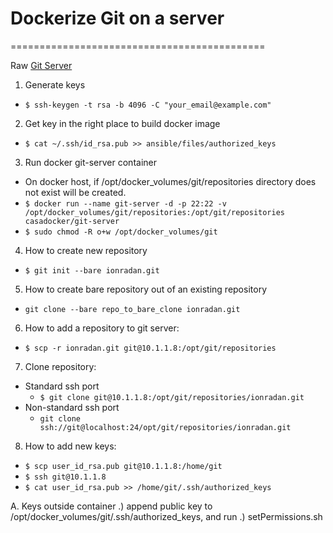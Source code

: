 # Dockerize Git on a server
============================================

Raw [Git Server](http://git-scm.com/book/en/v1/Git-on-the-Server-Getting-Git-on-a-Server)

1. Generate keys
  * `$ ssh-keygen -t rsa -b 4096 -C "your_email@example.com"`
2. Get key in the right place to build docker image
  * `$ cat ~/.ssh/id_rsa.pub >> ansible/files/authorized_keys`
3. Run docker git-server container
  * On docker host, if /opt/docker_volumes/git/repositories directory does not exist will be created.
  * `$ docker run --name git-server -d -p 22:22 -v /opt/docker_volumes/git/repositories:/opt/git/repositories casadocker/git-server`
  * `$ sudo chmod -R o+w /opt/docker_volumes/git`
4. How to create new repository
  * `$ git init --bare ionradan.git`
5. How to create bare repository out of an existing repository
  * `git clone --bare repo_to_bare_clone ionradan.git`
6. How to add a repository to git server:
  * `$ scp -r ionradan.git git@10.1.1.8:/opt/git/repositories`
7. Clone repository:
  * Standard ssh port
    * `$ git clone git@10.1.1.8:/opt/git/repositories/ionradan.git`
  * Non-standard ssh port
    * `git clone ssh://git@localhost:24/opt/git/repositories/ionradan.git`
8. How to add new keys:
 * `$ scp user_id_rsa.pub git@10.1.1.8:/home/git`
 * `$ ssh git@10.1.1.8`
 * `$ cat user_id_rsa.pub >> /home/git/.ssh/authorized_keys`

A. Keys outside container
 .) append public key to /opt/docker_volumes/git/.ssh/authorized_keys, and run
 .) setPermissions.sh
